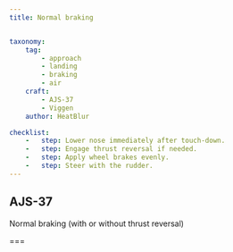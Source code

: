 ```yaml
---
title: Normal braking 


taxonomy:
    tag:
        - approach
        - landing
        - braking
        - air
    craft:
        - AJS-37
        - Viggen
    author: HeatBlur

checklist:
    -   step: Lower nose immediately after touch-down.
    -   step: Engage thrust reversal if needed.
    -   step: Apply wheel brakes evenly.
    -   step: Steer with the rudder.
---
```


## AJS-37 
Normal braking (with or without thrust reversal)

===

